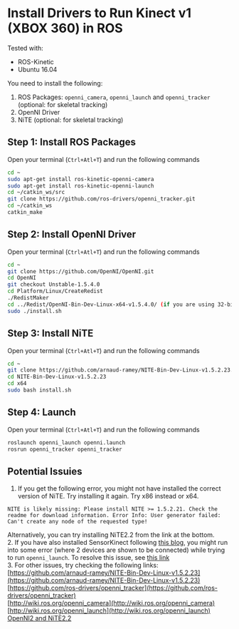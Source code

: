 # Install Drivers to Run Kinect v1 (XBOX 360) in ROS
Tested with:
* ROS-Kinetic
* Ubuntu 16.04
 
You need to install the following:
1. ROS Packages: `openni_camera`, `openni_launch` and `openni_tracker` (optional: for skeletal tracking)
2. OpenNI Driver
3. NiTE (optional: for skeletal tracking)

## Step 1: Install ROS Packages
Open your terminal (`Ctrl+Atl+T`) and run the following commands
```bash
cd ~
sudo apt-get install ros-kinetic-openni-camera
sudo apt-get install ros-kinetic-openni-launch
cd ~/catkin_ws/src
git clone https://github.com/ros-drivers/openni_tracker.git
cd ~/catkin_ws
catkin_make
```
## Step 2: Install OpenNI Driver
Open your terminal (`Ctrl+Atl+T`) and run the following commands
```bash
cd ~
git clone https://github.com/OpenNI/OpenNI.git
cd OpenNI
git checkout Unstable-1.5.4.0
cd Platform/Linux/CreateRedist
./RedistMaker
cd ../Redist/OpenNI-Bin-Dev-Linux-x64-v1.5.4.0/ (if you are using 32-bit Linux, replace the 64 with 86)
sudo ./install.sh
```

## Step 3: Install NiTE
Open your terminal (`Ctrl+Atl+T`) and run the following commands
```bash
cd ~
git clone https://github.com/arnaud-ramey/NITE-Bin-Dev-Linux-v1.5.2.23.git
cd NITE-Bin-Dev-Linux-v1.5.2.23
cd x64
sudo bash install.sh
```

## Step 4: Launch
Open your terminal (`Ctrl+Atl+T`) and run the following commands
```bash
roslaunch openni_launch openni.launch
rosrun openni_tracker openni_tracker
```

## Potential Issuies
1. If you get the following error, you might not have installed the correct version of NiTE. Try installing it again. Try x86 instead or x64.
```
NITE is likely missing: Please install NITE >= 1.5.2.21. Check the readme for download information. Error Info: User generator failed: Can't create any node of the requested type!
```
Alternatively, you can try installing NiTE2.2 from the link at the bottom.  
2. If you have also installed SensorKinect following [this blog](https://www.20papercups.net/programming/kinect-on-ubuntu-with-openni/), you might run into some error (where 2 devices are shown to be connected) while trying to run `openni_launch`. To resolve this issue, see [this link](https://github.com/PrimeSense/Sensor/issues/13)  
3. For other issues, try checking the following links:  
[https://github.com/arnaud-ramey/NITE-Bin-Dev-Linux-v1.5.2.23](https://github.com/arnaud-ramey/NITE-Bin-Dev-Linux-v1.5.2.23)  
[https://github.com/ros-drivers/openni_tracker](https://github.com/ros-drivers/openni_tracker)  
[http://wiki.ros.org/openni_camera](http://wiki.ros.org/openni_camera)  
[http://wiki.ros.org/openni_launch](http://wiki.ros.org/openni_launch)  
[OpenNI2 and NiTE2.2](https://github.com/roboticslab-uc3m/installation-guides/blob/master/install-openni-nite.md)  
